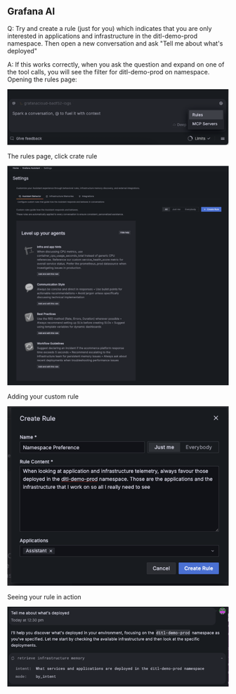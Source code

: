 ## Grafana AI
Q: Try and create a rule (just for you) which indicates that you are only interested in applications and infrastructure in the ditl-demo-prod namespace. Then open a new conversation and ask "Tell me about what's deployed"

A: 
If this works correctly, when you ask the question and expand on one of the tool calls, you will see the filter for ditl-demo-prod on namespace.
Opening the rules page:

![prompt](/images/breakout_3/2.6-grafana-assistant-1.png)

The rules page, click crate rule

![findings](/images/breakout_3/2.6-grafana-assistant-2.png)

Adding your custom rule

![findings](/images/breakout_3/2.6-grafana-assistant-3.png)

Seeing your rule in action

![findings](/images/breakout_3/2.6-grafana-assistant-4.png)

